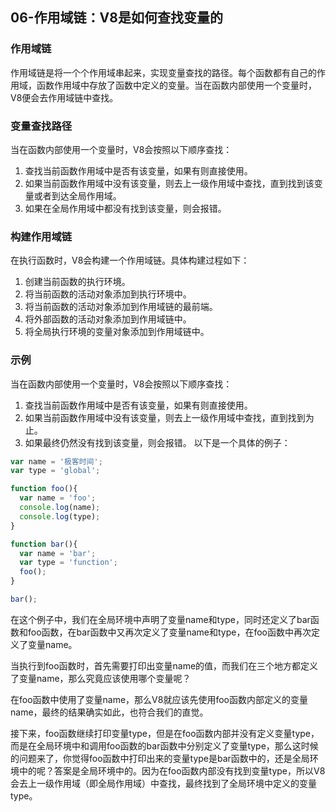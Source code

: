 ## 06-作用域链：V8是如何查找变量的


### 作用域链
作用域链是将一个个作用域串起来，实现变量查找的路径。每个函数都有自己的作用域，函数作用域中存放了函数中定义的变量。当在函数内部使用一个变量时，V8便会去作用域链中查找。

### 变量查找路径
当在函数内部使用一个变量时，V8会按照以下顺序查找：

1. 查找当前函数作用域中是否有该变量，如果有则直接使用。
2. 如果当前函数作用域中没有该变量，则去上一级作用域中查找，直到找到该变量或者到达全局作用域。
3. 如果在全局作用域中都没有找到该变量，则会报错。


### 构建作用域链
在执行函数时，V8会构建一个作用域链。具体构建过程如下：

1. 创建当前函数的执行环境。
2. 将当前函数的活动对象添加到执行环境中。
3. 将当前函数的活动对象添加到作用域链的最前端。
4. 将外部函数的活动对象添加到作用域链中。
5. 将全局执行环境的变量对象添加到作用域链中。

### 示例

当在函数内部使用一个变量时，V8会按照以下顺序查找：

1. 查找当前函数作用域中是否有该变量，如果有则直接使用。
2. 如果当前函数作用域中没有该变量，则去上一级作用域中查找，直到找到为止。
3. 如果最终仍然没有找到该变量，则会报错。
以下是一个具体的例子：

```js
var name = '极客时间';
var type = 'global';

function foo(){
  var name = 'foo';
  console.log(name);
  console.log(type);
}

function bar(){
  var name = 'bar';
  var type = 'function';
  foo();
}

bar();

```
在这个例子中，我们在全局环境中声明了变量name和type，同时还定义了bar函数和foo函数，在bar函数中又再次定义了变量name和type，在foo函数中再次定义了变量name。

当执行到foo函数时，首先需要打印出变量name的值，而我们在三个地方都定义了变量name，那么究竟应该使用哪个变量呢？

在foo函数中使用了变量name，那么V8就应该先使用foo函数内部定义的变量name，最终的结果确实如此，也符合我们的直觉。

接下来，foo函数继续打印变量type，但是在foo函数内部并没有定义变量type，而是在全局环境中和调用foo函数的bar函数中分别定义了变量type，那么这时候的问题来了，你觉得foo函数中打印出来的变量type是bar函数中的，还是全局环境中的呢？答案是全局环境中的。因为在foo函数内部没有找到变量type，所以V8会去上一级作用域（即全局作用域）中查找，最终找到了全局环境中定义的变量type。